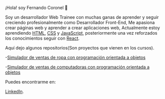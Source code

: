 ¡Hola! soy Fernando Coronel 👋

Soy un desarrollador Web Trainee con muchas ganas de aprender y seguir creciendo profesionalmente como Desarrollador Front-End, Me apasiona crear páginas web y aprender a crear aplicaciones web, Actualmente estoy aprendiendo [HTML](https://developer.mozilla.org/es/docs/Web/HTML), [CSS](https://developer.mozilla.org/es/docs/Learn/CSS) y [JavaScript](https://developer.mozilla.org/es/docs/Web/JavaScript), posteriormente una vez reforzados los conocimientos seguir con [React](https://es.reactjs.org/).




Aquí dejo algunos repositorios(Son proyectos que vienen en los cursos).

-[Simulador de ventas de ropa con programación orientada a objetos](https://github.com/Fernando-Coronel/Repaso_JS/blob/main/Curso_JavaScript/01_sistema_de_ventas.js)

-[Simulador de ventas de computadoras con programación orientada a objetos](https://github.com/Fernando-Coronel/Repaso_JS/blob/main/02_mundo_pc.js)




Puedes encontrarme en:

[LinkedIn](www.linkedin.com/in/fernando-coronel).

